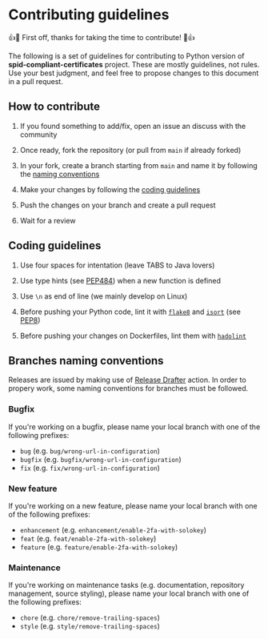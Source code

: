 # Contributing guidelines

:+1::tada: First off, thanks for taking the time to contribute! :tada::+1:

The following is a set of guidelines for contributing to Python version of
**spid-compliant-certificates** project.
These are mostly guidelines, not rules. Use your best judgment, and feel free
to propose changes to this document in a pull request.

## How to contribute

1.  If you found something to add/fix, open an issue an discuss with the
    community

2.  Once ready, fork the repository (or pull from `main` if already forked)

3.  In your fork, create a branch starting from `main` and name it by following
    the [naming conventions](#branches-naming-conventions)

4.  Make your changes by following the [coding guidelines](#coding-guidelines)

5.  Push the changes on your branch and create a pull request

6.  Wait for a review

## Coding guidelines

1.  Use four spaces for intentation (leave TABS to Java lovers)

2.  Use type hints (see [PEP484](https://www.python.org/dev/peps/pep-0484/))
    when a new function is defined

3.  Use `\n` as end of line (we mainly develop on Linux)

4.  Before pushing your Python code, lint it with
    [`flake8`](https://flake8.pycqa.org/en/latest/)
    and [`isort`](https://pycqa.github.io/isort/)
    (see [PEP8](https://www.python.org/dev/peps/pep-0008/))

5.  Before pushing your changes on Dockerfiles, lint them with
    [`hadolint`](https://github.com/hadolint/hadolint)

## Branches naming conventions

Releases are issued by making use of
[Release Drafter](https://github.com/release-drafter/release-drafter) action.
In order to propery work, some naming conventions for branches must be
followed.

### Bugfix

If you're working on a bugfix, please name your local branch with one of
the following prefixes:

-   `bug` (e.g. `bug/wrong-url-in-configuration`)
-   `bugfix` (e.g. `bugfix/wrong-url-in-configuration`)
-   `fix` (e.g. `fix/wrong-url-in-configuration`)

### New feature

If you're working on a new feature, please name your local branch with one
of the following prefixes:

-   `enhancement` (e.g. `enhancement/enable-2fa-with-solokey`)
-   `feat` (e.g. `feat/enable-2fa-with-solokey`)
-   `feature` (e.g. `feature/enable-2fa-with-solokey`)

### Maintenance

If you're working on maintenance tasks (e.g. documentation, repository
management, source styling), please name your local branch with one of the
following prefixes:

-   `chore` (e.g. `chore/remove-trailing-spaces`)
-   `style` (e.g. `style/remove-trailing-spaces`)

